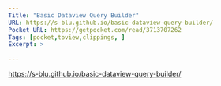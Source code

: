 ```yaml
---
Title: "Basic Dataview Query Builder"
URL: https://s-blu.github.io/basic-dataview-query-builder/
Pocket URL: https://getpocket.com/read/3713707262
Tags: [pocket,toview,clippings, ]
Excerpt: >
    
---
```




https://s-blu.github.io/basic-dataview-query-builder/

